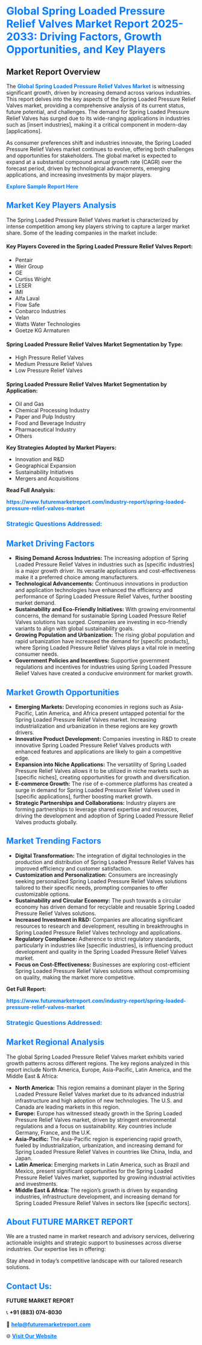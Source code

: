 <h1 style="color: #007BFF;">Global Spring Loaded Pressure Relief Valves Market Report 2025-2033: Driving Factors, Growth Opportunities, and Key Players</h1>

<section id="overview">
<h2>Market Report Overview</h2>
<p>The <a href="https://www.futuremarketreport.com/industry-report/spring-loaded-pressure-relief-valves-market" style="color: #007BFF; text-decoration: none;"><strong>Global Spring Loaded Pressure Relief Valves Market</strong></a> is witnessing significant growth, driven by increasing demand across various industries. This report delves into the key aspects of the Spring Loaded Pressure Relief Valves market, providing a comprehensive analysis of its current status, future potential, and challenges. The demand for Spring Loaded Pressure Relief Valves has surged due to its wide-ranging applications in industries such as [insert industries], making it a critical component in modern-day [applications].</p>
<p>As consumer preferences shift and industries innovate, the Spring Loaded Pressure Relief Valves market continues to evolve, offering both challenges and opportunities for stakeholders. The global market is expected to expand at a substantial compound annual growth rate (CAGR) over the forecast period, driven by technological advancements, emerging applications, and increasing investments by major players.</p>
</section>

<section id="overview">
<p><a href="https://www.futuremarketreport.com/request-sample/reportId=43153" style="color: #007BFF; text-decoration: none;"><strong>Explore Sample Report Here</strong></a></p>
</section>

<section id="key-players">
<h2 style="color: #007BFF;">Market Key Players Analysis</h2>
<p>The Spring Loaded Pressure Relief Valves market is characterized by intense competition among key players striving to capture a larger market share. Some of the leading companies in the market include:</p>
<h4>Key Players Covered in the Spring Loaded Pressure Relief Valves Report:</h4>
<ul><li>Pentair</li><li>Weir Group</li><li>GE</li><li>Curtiss Wright</li><li>LESER</li><li>IMI</li><li>Alfa Laval</li><li>Flow Safe</li><li>Conbarco Industries</li><li>Velan</li><li>Watts Water Technologies</li><li>Goetze KG Armaturen</li></ul>
<h4>Spring Loaded Pressure Relief Valves Market Segmentation by Type:</h4>
<ul><li>High Pressure Relief Valves</li><li>Medium Pressure Relief Valves</li><li>Low Pressure Relief Valves</li></ul>

<h4>Spring Loaded Pressure Relief Valves Market Segmentation by Application:</h4>
<ul><li>Oil and Gas</li><li>Chemical Processing Industry</li><li>Paper and Pulp Industry</li><li>Food and Beverage Industry</li><li>Pharmaceutical Industry</li><li>Others</li></ul>
<p><strong>Key Strategies Adopted by Market Players:</strong></p>
<ul>
<li>Innovation and R&D</li>
<li>Geographical Expansion</li>
<li>Sustainability Initiatives</li>
<li>Mergers and Acquisitions</li>
</ul>
</section>

<section>
<p><strong>Read Full Analysis: </strong></p><a href="https://www.futuremarketreport.com/industry-report/spring-loaded-pressure-relief-valves-market" style="color: #007BFF; text-decoration: none;"><strong>https://www.futuremarketreport.com/industry-report/spring-loaded-pressure-relief-valves-market</strong></a>
<h3 style="color: #007BFF;">Strategic Questions Addressed:</h3>
</section>

<section id="driving-factors">
<h2 style="color: #007BFF;">Market Driving Factors</h2>
<ul>
<li><strong>Rising Demand Across Industries:</strong> The increasing adoption of Spring Loaded Pressure Relief Valves in industries such as [specific industries] is a major growth driver. Its versatile applications and cost-effectiveness make it a preferred choice among manufacturers.</li>
<li><strong>Technological Advancements:</strong> Continuous innovations in production and application technologies have enhanced the efficiency and performance of Spring Loaded Pressure Relief Valves, further boosting market demand.</li>
<li><strong>Sustainability and Eco-Friendly Initiatives:</strong> With growing environmental concerns, the demand for sustainable Spring Loaded Pressure Relief Valves solutions has surged. Companies are investing in eco-friendly variants to align with global sustainability goals.</li>
<li><strong>Growing Population and Urbanization:</strong> The rising global population and rapid urbanization have increased the demand for [specific products], where Spring Loaded Pressure Relief Valves plays a vital role in meeting consumer needs.</li>
<li><strong>Government Policies and Incentives:</strong> Supportive government regulations and incentives for industries using Spring Loaded Pressure Relief Valves have created a conducive environment for market growth.</li>
</ul>
</section>

<section id="growth-opportunities">
<h2 style="color: #007BFF;">Market Growth Opportunities</h2>
<ul>
<li><strong>Emerging Markets:</strong> Developing economies in regions such as Asia-Pacific, Latin America, and Africa present untapped potential for the Spring Loaded Pressure Relief Valves market. Increasing industrialization and urbanization in these regions are key growth drivers.</li>
<li><strong>Innovative Product Development:</strong> Companies investing in R&D to create innovative Spring Loaded Pressure Relief Valves products with enhanced features and applications are likely to gain a competitive edge.</li>
<li><strong>Expansion into Niche Applications:</strong> The versatility of Spring Loaded Pressure Relief Valves allows it to be utilized in niche markets such as [specific niches], creating opportunities for growth and diversification.</li>
<li><strong>E-commerce Growth:</strong> The rise of e-commerce platforms has created a surge in demand for Spring Loaded Pressure Relief Valves used in [specific applications], further boosting market growth.</li>
<li><strong>Strategic Partnerships and Collaborations:</strong> Industry players are forming partnerships to leverage shared expertise and resources, driving the development and adoption of Spring Loaded Pressure Relief Valves products globally.</li>
</ul>
</section>

<section id="trending-factors">
<h2 style="color: #007BFF;">Market Trending Factors</h2>
<ul>
<li><strong>Digital Transformation:</strong> The integration of digital technologies in the production and distribution of Spring Loaded Pressure Relief Valves has improved efficiency and customer satisfaction.</li>
<li><strong>Customization and Personalization:</strong> Consumers are increasingly seeking personalized Spring Loaded Pressure Relief Valves solutions tailored to their specific needs, prompting companies to offer customizable options.</li>
<li><strong>Sustainability and Circular Economy:</strong> The push towards a circular economy has driven demand for recyclable and reusable Spring Loaded Pressure Relief Valves solutions.</li>
<li><strong>Increased Investment in R&D:</strong> Companies are allocating significant resources to research and development, resulting in breakthroughs in Spring Loaded Pressure Relief Valves technology and applications.</li>
<li><strong>Regulatory Compliance:</strong> Adherence to strict regulatory standards, particularly in industries like [specific industries], is influencing product development and quality in the Spring Loaded Pressure Relief Valves market.</li>
<li><strong>Focus on Cost-Effectiveness:</strong> Businesses are exploring cost-efficient Spring Loaded Pressure Relief Valves solutions without compromising on quality, making the market more competitive.</li>
</ul>
</section>

<section>
<p><strong>Get Full Report: </strong></p><a href="https://www.futuremarketreport.com/industry-report/spring-loaded-pressure-relief-valves-market" style="color: #007BFF; text-decoration: none;"><strong>https://www.futuremarketreport.com/industry-report/spring-loaded-pressure-relief-valves-market</strong></a>
<h3 style="color: #007BFF;">Strategic Questions Addressed:</h3>
</section>


<section id="regional-analysis">
<h2 style="color: #007BFF;">Market Regional Analysis</h2>
<p>The global Spring Loaded Pressure Relief Valves market exhibits varied growth patterns across different regions. The key regions analyzed in this report include North America, Europe, Asia-Pacific, Latin America, and the Middle East & Africa:</p>
<ul>
<li><strong>North America:</strong> This region remains a dominant player in the Spring Loaded Pressure Relief Valves market due to its advanced industrial infrastructure and high adoption of new technologies. The U.S. and Canada are leading markets in this region.</li>
<li><strong>Europe:</strong> Europe has witnessed steady growth in the Spring Loaded Pressure Relief Valves market, driven by stringent environmental regulations and a focus on sustainability. Key countries include Germany, France, and the U.K.</li>
<li><strong>Asia-Pacific:</strong> The Asia-Pacific region is experiencing rapid growth, fueled by industrialization, urbanization, and increasing demand for Spring Loaded Pressure Relief Valves in countries like China, India, and Japan.</li>
<li><strong>Latin America:</strong> Emerging markets in Latin America, such as Brazil and Mexico, present significant opportunities for the Spring Loaded Pressure Relief Valves market, supported by growing industrial activities and investments.</li>
<li><strong>Middle East & Africa:</strong> The region’s growth is driven by expanding industries, infrastructure development, and increasing demand for Spring Loaded Pressure Relief Valves in sectors like [specific sectors].</li>
</ul>
</section>

<footer>
<h2 style="color: #007BFF;">About FUTURE MARKET REPORT</h2>
<p>We are a trusted name in market research and advisory services, delivering actionable insights and strategic support to businesses across diverse industries. Our expertise lies in offering:</p>

<p>Stay ahead in today’s competitive landscape with our tailored research solutions.</p>

<h2 style="color: #007BFF;">Contact Us:</h2>
<p><strong>FUTURE MARKET REPORT</strong></p>
<p>📞 <strong>+91 (883) 074-8030</strong></p>
<p>📧 <strong><a href="mailto:help@futuremarketreport.com" style="color: #007BFF;">help@futuremarketreport.com</a></strong></p>
<p>🌐 <strong><a href="https://www.futuremarketreport.com/" style="color: #007BFF;">Visit Our Website</a></strong></p>
</footer>